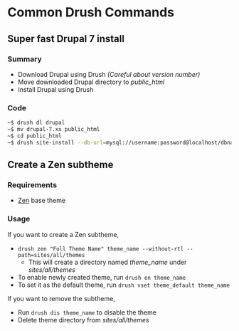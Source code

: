 # Common Drush Commands ###

## Super fast Drupal 7 install ##

### Summary ###

* Download Drupal using Drush *(Careful about version number)*
* Move downloaded Drupal directory to *public_html*
* Install Drupal using Drush

### Code ###

```bash
~$ drush dl drupal
~$ mv drupal-7.xx public_html
~$ cd public_html
~$ drush site-install --db-url=mysql://username:password@localhost/dbname
```

## Create a Zen subtheme ##

### Requirements ###

* [Zen](https://drupal.org/project/ZEN) base theme

### Usage ###

If you want to create a Zen subtheme,

* `drush zen "Full Theme Name" theme_name --without-rtl --path=sites/all/themes`
  * This will create a directory named *theme_name* under *sites/all/themes*
* To enable newly created theme, run `drush en theme_name`
* To set it as the default theme, run `drush vset theme_default theme_name`

If you want to remove the subtheme,

* Run `drush dis theme_name` to disable the theme
* Delete theme directory from *sites/all/themes*